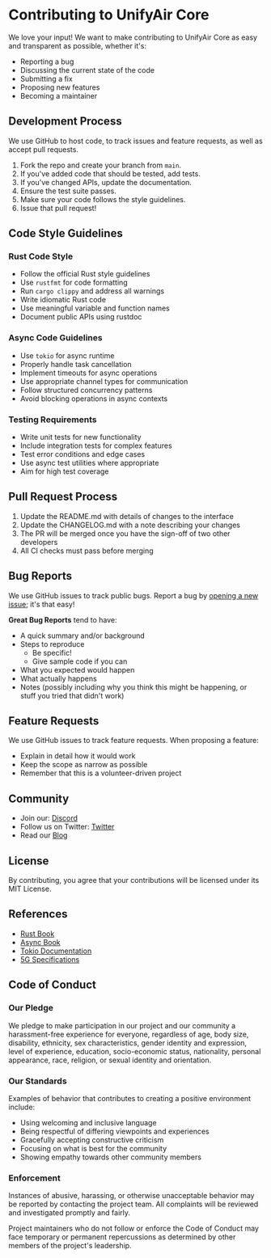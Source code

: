 # Contributing to UnifyAir Core

We love your input! We want to make contributing to UnifyAir Core as easy and transparent as possible, whether it's:

- Reporting a bug
- Discussing the current state of the code
- Submitting a fix
- Proposing new features
- Becoming a maintainer

## Development Process

We use GitHub to host code, to track issues and feature requests, as well as accept pull requests.

1. Fork the repo and create your branch from `main`.
2. If you've added code that should be tested, add tests.
3. If you've changed APIs, update the documentation.
4. Ensure the test suite passes.
5. Make sure your code follows the style guidelines.
6. Issue that pull request!

## Code Style Guidelines

### Rust Code Style
- Follow the official Rust style guidelines
- Use `rustfmt` for code formatting
- Run `cargo clippy` and address all warnings
- Write idiomatic Rust code
- Use meaningful variable and function names
- Document public APIs using rustdoc

### Async Code Guidelines
- Use `tokio` for async runtime
- Properly handle task cancellation
- Implement timeouts for async operations
- Use appropriate channel types for communication
- Follow structured concurrency patterns
- Avoid blocking operations in async contexts

### Testing Requirements
- Write unit tests for new functionality
- Include integration tests for complex features
- Test error conditions and edge cases
- Use async test utilities where appropriate
- Aim for high test coverage

## Pull Request Process

1. Update the README.md with details of changes to the interface
2. Update the CHANGELOG.md with a note describing your changes
3. The PR will be merged once you have the sign-off of two other developers
4. All CI checks must pass before merging

## Bug Reports

We use GitHub issues to track public bugs. Report a bug by [opening a new issue](https://github.com/unifyair/unifyair-core/issues/new); it's that easy!

**Great Bug Reports** tend to have:

- A quick summary and/or background
- Steps to reproduce
  - Be specific!
  - Give sample code if you can
- What you expected would happen
- What actually happens
- Notes (possibly including why you think this might be happening, or stuff you tried that didn't work)

## Feature Requests

We use GitHub issues to track feature requests. When proposing a feature:

- Explain in detail how it would work
- Keep the scope as narrow as possible
- Remember that this is a volunteer-driven project

## Community

- Join our: [Discord](https://discord.gg/yuJHdZ4vEF)
- Follow us on Twitter: [Twitter](https://x.com/unifyair)
- Read our [Blog](https://docs.unifyair.com/)

## License

By contributing, you agree that your contributions will be licensed under its MIT License.

## References

- [Rust Book](https://doc.rust-lang.org/book/)
- [Async Book](https://rust-lang.github.io/async-book/)
- [Tokio Documentation](https://tokio.rs/docs/overview/)
- [5G Specifications](https://www.3gpp.org/specifications)

## Code of Conduct

### Our Pledge

We pledge to make participation in our project and our community a harassment-free experience for everyone, regardless of age, body size, disability, ethnicity, sex characteristics, gender identity and expression, level of experience, education, socio-economic status, nationality, personal appearance, race, religion, or sexual identity and orientation.

### Our Standards

Examples of behavior that contributes to creating a positive environment include:

- Using welcoming and inclusive language
- Being respectful of differing viewpoints and experiences
- Gracefully accepting constructive criticism
- Focusing on what is best for the community
- Showing empathy towards other community members

### Enforcement

Instances of abusive, harassing, or otherwise unacceptable behavior may be reported by contacting the project team. All complaints will be reviewed and investigated promptly and fairly.

Project maintainers who do not follow or enforce the Code of Conduct may face temporary or permanent repercussions as determined by other members of the project's leadership. 